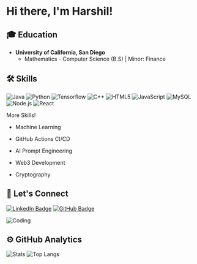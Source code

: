 # Hi there, I'm Harshil!

## 🎓 Education
- **University of California, San Diego**
  - Mathematics - Computer Science (B.S) | Minor: Finance

## 🛠️ Skills
![Java](https://img.shields.io/badge/-Java-ED8B00?style=flat-square&logo=java&logoColor=white)
![Python](https://img.shields.io/badge/-Python-3776AB?style=flat-square&logo=Python&logoColor=white)
![Tensorflow](https://img.shields.io/badge/TensorFlow-FF6F00?style=flat-squar&logo=tensorflow&logoColor=white)
![C++](https://img.shields.io/badge/-C++-00599C?style=flat-square&logo=cplusplus&logoColor=white)
![HTML5](https://img.shields.io/badge/-HTML5-E34F26?style=flat-square&logo=html5&logoColor=white)
![JavaScript](https://img.shields.io/badge/-JavaScript-black?style=flat-square&logo=javascript)
![MySQL](https://img.shields.io/badge/MySQL-00000F?style=flat-squar&logo=mysql&logoColor=white)
![Node.js](https://img.shields.io/badge/-Node.js-339933?style=flat-square&logo=Node.js&logoColor=white)
![React](https://img.shields.io/badge/-React-black?style=flat-square&logo=react)

  More Skills!

  - Machine Learning
  
  - GitHub Actions CI/CD

  - AI Prompt Engineering
  
  - Web3 Development
  
  - Cryptography

## 🔗 Let's Connect
[![LinkedIn Badge](https://img.shields.io/badge/-LinkedIn-blue?style=flat-square&logo=LinkedIn&logoColor=white&link=https://www.linkedin.com/in/harshil-dodiya-701339285/)](https://www.linkedin.com/in/harshil-dodiya-701339285/)
[![GitHub Badge](https://img.shields.io/badge/-GitHub-100000?style=flat-square&logo=github&logoColor=white&link=https://github.com/harshilxd)](https://github.com/harshilxd)

<!-- Replace 'link-to-your-gif' with actual link to your GIF -->
![Coding](https://media.giphy.com/media/XbJYBCi69nyVOffLIU/giphy.gif)

## ⚙️ GitHub Analytics

![Stats](https://github-readme-stats.vercel.app/api/top-langs/?username=harshilxd&count-private=true&layout=compact&langs_count=8&hide_border=true&title_color=000000&icon_color=000000&text_color=000000&bg_color=ffffff)
![Top Langs](https://github-readme-stats.vercel.app/api?username=harshilxd&theme=algolia&show_icons=true&count-private=true)


<!--
**AstuteFern/AstuteFern** is a ✨ _special_ ✨ repository because its `README.md` (this file) appears on your GitHub profile.

Here are some ideas to get you started:

- 🔭 I’m currently working on ...
- 🌱 I’m currently learning ...
- 👯 I’m looking to collaborate on ...
- 🤔 I’m looking for help with ...
- 💬 Ask me about ...
- 📫 How to reach me: ...
- 😄 Pronouns: ...
- ⚡ Fun fact: ...
-->
